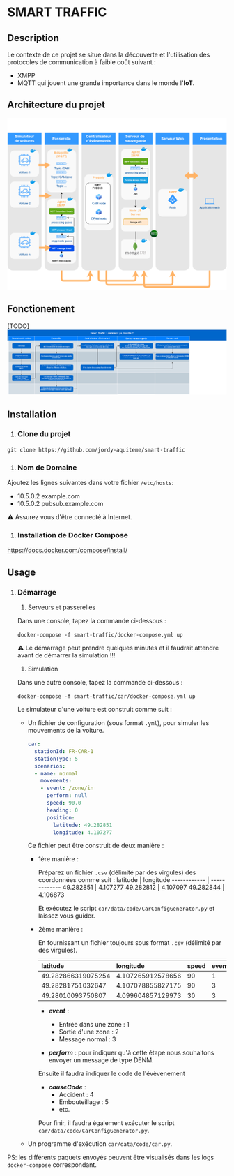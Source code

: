 # SMART TRAFFIC

## Description 
Le contexte de ce projet se situe dans la découverte et l'utilisation des protocoles de communication à faible coût suivant : 
* XMPP
* MQTT 
qui jouent une grande importance dans le monde l'**IoT**.

## Architecture du projet

![](images/archi_smart_traffic.png?raw=true)

## Fonctionement
[TODO]
![](images/fonctionement_smart_traffic.jpg?raw=true)

## Installation

  1. ### **Clone du projet**

  ```git clone https://github.com/jordy-aquiteme/smart-traffic```

  1. ### **Nom de Domaine**

  Ajoutez les lignes suivantes dans votre fichier `/etc/hosts`:
  * 10.5.0.2 example.com
  * 10.5.0.2 pubsub.example.com

  :warning: Assurez vous d'être connecté à Internet.

  1. ### **Installation de Docker Compose**

  https://docs.docker.com/compose/install/

## Usage
  1. ### **Démarrage**

      1. Serveurs et passerelles

        Dans une console, tapez la commande ci-dessous :

        ```docker-compose -f smart-traffic/docker-compose.yml up```

        :warning: Le démarrage peut prendre quelques minutes et il faudrait attendre avant de démarrer la simulation !!!

      1. Simulation

        Dans une autre console, tapez la commande ci-dessous :

        ```docker-compose -f smart-traffic/car/docker-compose.yml up```

        Le simulateur d'une voiture est construit comme suit :

        * Un fichier de configuration (sous format ```.yml```), pour simuler les mouvements de la voiture.

          ```yaml 
          car:
            stationId: FR-CAR-1
            stationType: 5
            scenarios:
            - name: normal
              movements:
              - event: /zone/in
                perform: null
                speed: 90.0
                heading: 0
                position:
                  latitude: 49.282851
                  longitude: 4.107277
          ```
          Ce fichier peut être construit de deux manière :

            * 1ère manière :

              Préparez un fichier ```.csv``` (délimité par des virgules) des coordonnées comme suit :
              latitude | longitude
              ------------ | -------------
              49.282851 | 4.107277
              49.282812 | 4.107097
              49.282844 | 4.106873

              Et exécutez le script ```car/data/code/CarConfigGenerator.py``` et laissez vous guider. 

            * 2ème manière :

              En fournissant un fichier toujours sous format ```.csv``` (délimité par des virgules).

              latitude | longitude | speed | event | perform | causeCode
              -------- | ---------- | ---------- | ---------- | ---------- | ----------
              49.282866319075254 | 4.107265912578656 | 90 | 1 | n | |
              49.28281751032647 | 4.107078855827175 | 90 | 3 | n | |
              49.28010093750807 | 4.099604857129973 | 30 | 3 | o | 4

                * ***event*** : 
                    * Entrée dans une zone : 1
                    * Sortie d'une zone : 2
                    * Message normal : 3

                * ***perform*** : pour indiquer qu'à cette étape nous souhaitons envoyer un message de type DENM.  

                Ensuite il faudra indiquer le code de l'évèvenement 
                * ***causeCode*** :
                    * Accident : 4
                    * Embouteillage : 5
                    * etc.

                Pour finir, il faudra également exécuter le script ```car/data/code/CarConfigGenerator.py```.

        * Un programme d'exécution ```car/data/code/car.py```.

PS: les différents paquets envoyés peuvent être visualisés dans les logs ```docker-compose``` correspondant.
